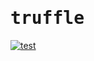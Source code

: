 # <samp>truffle</samp>

[![test](https://github.com/mcenv/truffle/actions/workflows/test.yml/badge.svg)](https://github.com/mcenv/truffle/actions/workflows/test.yml)
